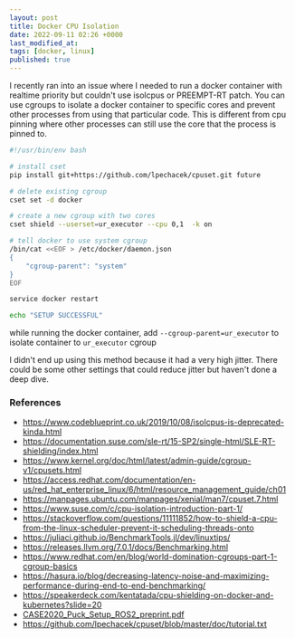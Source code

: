 ```yaml
---
layout: post
title: Docker CPU Isolation
date: 2022-09-11 02:26 +0000
last_modified_at: 
tags: [docker, linux]
published: true
---
```


I recently ran into an issue where I needed to run a docker container with realtime
priority but couldn't use isolcpus or PREEMPT-RT patch. You can use cgroups to isolate
a docker container to specific cores and prevent other processes from using that particular code.
This is different from cpu pinning where other processes can still use the core that the
process is pinned to. 


```bash
#!/usr/bin/env bash

# install cset
pip install git+https://github.com/lpechacek/cpuset.git future

# delete existing cgroup
cset set -d docker

# create a new cgroup with two cores
cset shield --userset=ur_executor --cpu 0,1  -k on

# tell docker to use system cgroup
/bin/cat <<EOF > /etc/docker/daemon.json
{
    "cgroup-parent": "system"
}
EOF

service docker restart

echo "SETUP SUCCESSFUL"
```

while running the docker container, add `--cgroup-parent=ur_executor` to isolate container
to `ur_executor` cgroup


I didn't end up using this method because it had a very high jitter. There could be some other
settings that could reduce jitter but haven't done a deep dive.

### References
- <https://www.codeblueprint.co.uk/2019/10/08/isolcpus-is-deprecated-kinda.html>
- <https://documentation.suse.com/sle-rt/15-SP2/single-html/SLE-RT-shielding/index.html>
- <https://www.kernel.org/doc/html/latest/admin-guide/cgroup-v1/cpusets.html>
- <https://access.redhat.com/documentation/en-us/red_hat_enterprise_linux/6/html/resource_management_guide/ch01>
- <https://manpages.ubuntu.com/manpages/xenial/man7/cpuset.7.html>
- <https://www.suse.com/c/cpu-isolation-introduction-part-1/>
- <https://stackoverflow.com/questions/11111852/how-to-shield-a-cpu-from-the-linux-scheduler-prevent-it-scheduling-threads-onto>
- <https://juliaci.github.io/BenchmarkTools.jl/dev/linuxtips/>
- <https://releases.llvm.org/7.0.1/docs/Benchmarking.html>
- <https://www.redhat.com/en/blog/world-domination-cgroups-part-1-cgroup-basics>
- <https://hasura.io/blog/decreasing-latency-noise-and-maximizing-performance-during-end-to-end-benchmarking/>
- <https://speakerdeck.com/kentatada/cpu-shielding-on-docker-and-kubernetes?slide=20>
- [CASE2020_Puck_Setup_ROS2_preprint.pdf](https://www.researchgate.net/publication/344842072_Distributed_and_Synchronized_Setup_towards_Real-Time_Robotic_Control_using_ROS2_on_Linux)
- <https://github.com/lpechacek/cpuset/blob/master/doc/tutorial.txt>
